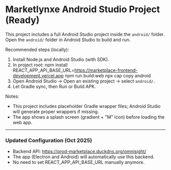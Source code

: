 Marketlynxe Android Studio Project (Ready)
=========================================

This project includes a full Android Studio project inside the `android/` folder.
Open the `android/` folder in Android Studio to build and run.

Recommended steps (locally):
1. Install Node.js and Android Studio (with SDK).
2. In project root:
   npm install
   REACT_APP_API_BASE_URL=https://marketplace-frontend-development.vercel.app npm run build:web
   npx cap copy android
3. Open Android Studio -> Open an existing project -> select `android/`.
4. Let Gradle sync, then Run or Build APK.

Notes:
- This project includes placeholder Gradle wrapper files; Android Studio will generate proper wrappers if missing.
- The app shows a splash screen (gradient + "M" icon) before loading the web app.

---
### Updated Configuration (Oct 2025)
- Backend API: https://prod-marketplace.duckdns.org/omnisight/
- The app (Electron and Android) will automatically use this backend.
- No need to set REACT_APP_API_BASE_URL manually anymore.
